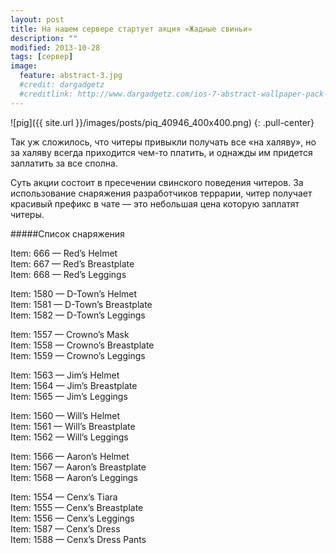 ```yaml
---
layout: post
title: На нашем сервере стартует акция «Жадные свиньи»
description: ""
modified: 2013-10-28
tags: [сервер]
image:
  feature: abstract-3.jpg
  #credit: dargadgetz
  #creditlink: http://www.dargadgetz.com/ios-7-abstract-wallpaper-pack-for-iphone-5-and-ipod-touch-retina/
---
```


![pig]({{ site.url }}/images/posts/piq_40946_400x400.png)
{: .pull-center}

Так уж сложилось, что читеры привыкли получать все «на халяву», но за халяву всегда приходится чем-то платить, и однажды им придется заплатить за все сполна.

Суть акции состоит в пресечении свинского поведения читеров. За использование снаряжения разработчиков террарии, читер получает красивый префикс в чате — это небольшая цена которую заплатят читеры.
<!-- more -->

#####Список снаряжения

Item: 666 — Red’s Helmet<br/>
Item: 667 — Red’s Breastplate<br/>
Item: 668 — Red’s Leggings<br/>

Item: 1580 — D-Town’s Helmet<br/>
Item: 1581 — D-Town’s Breastplate<br/>
Item: 1582 — D-Town’s Leggings<br/>

Item: 1557 — Crowno’s Mask<br/>
Item: 1558 — Crowno’s Breastplate<br/>
Item: 1559 — Crowno’s Leggings<br/>

Item: 1563 — Jim’s Helmet<br/>
Item: 1564 — Jim’s Breastplate<br/>
Item: 1565 — Jim’s Leggings<br/>

Item: 1560 — Will’s Helmet<br/>
Item: 1561 — Will’s Breastplate<br/>
Item: 1562 — Will’s Leggings<br/>

Item: 1566 — Aaron’s Helmet<br/>
Item: 1567 — Aaron’s Breastplate<br/>
Item: 1568 — Aaron’s Leggings<br/>

Item: 1554 — Cenx’s Tiara<br/>
Item: 1555 — Cenx’s Breastplate<br/>
Item: 1556 — Cenx’s Leggings<br/>
Item: 1587 — Cenx’s Dress<br/>
Item: 1588 — Cenx’s Dress Pants
